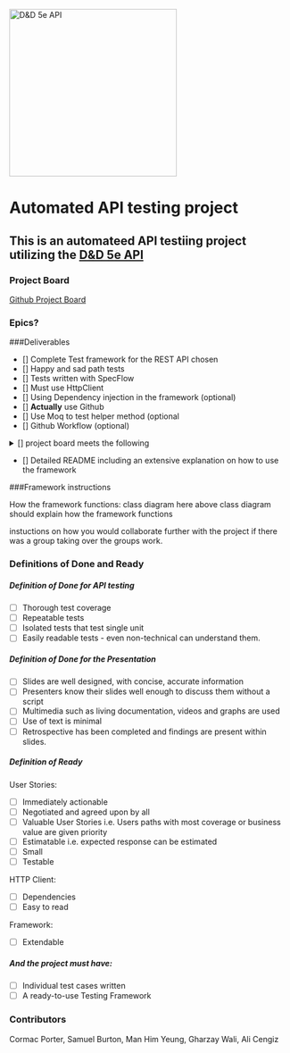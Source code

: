<img
src="https://www.dnd5eapi.co/public/favicon.ico" alt="D&D 5e API" width= 300>

# Automated API testing project

## This is an automateed API testiing project utilizing the [D&D 5e API](https://www.dnd5eapi.co/docs/#overview)

### Project Board
[Github Project Board](https://github.com/users/MugillaGurilla/projects/1)

### Epics?


###Deliverables
- [] Complete Test framework for the REST API chosen
- [] Happy and sad path tests
- [] Tests written with SpecFlow
- [] Must use HttpClient 
- [] Using Dependency injection in the framework (optional)
- [] **Actually** use Github
- [] Use Moq to test helper method (optional
- [] Github Workflow (optional)
<details>
<summary> [] project board meets the following</summary>
6 columns - Product Backlog, Sprint Backlog, In progress, In review, Done, Notes <br> [] Include Project Goal and project DoD in notes <br> [] User stories should be written from the perspective of the user <br> [] test case for each user story <br> [] create user stories <br>
</details>


- [] Detailed README including an extensive explanation on how to use the framework 



###Framework instructions

How the framework functions: 
class diagram here
above class diagram should explain how the framework functions 

instuctions on how you would collaborate further with the project if there was a group taking over the groups work.




### Definitions of Done and Ready

##### Definition of Done for API testing

* [ ] Thorough test coverage
* [ ] Repeatable tests
* [ ] Isolated tests that test single unit
* [ ] Easily readable tests - even non-technical can understand them.

##### Definition of Done for the Presentation

* [ ] Slides are well designed, with concise, accurate information
* [ ] Presenters know their slides well enough to discuss them without a script
* [ ] Multimedia such as living documentation, videos and graphs are used
* [ ] Use of text is minimal
* [ ] Retrospective has been completed and findings are present within slides.

##### Definition of Ready

User Stories:

* [ ] Immediately actionable
* [ ] Negotiated and agreed upon by all
* [ ] Valuable User Stories i.e. Users paths with most coverage or business value are given priority
* [ ] Estimatable i.e. expected response can be estimated
* [ ] Small
* [ ] Testable

HTTP Client:
* [ ] Dependencies
* [ ] Easy to read

Framework: 
* [ ] Extendable

##### And the project must have:

* [ ] Individual test cases written
* [ ] A ready-to-use Testing Framework

### Contributors
Cormac Porter, Samuel Burton, Man Him Yeung, Gharzay Wali, Ali Cengiz
